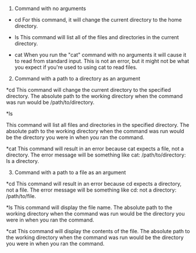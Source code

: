  1. Command with no arguments
* cd
For this command, it will change the current directory to the home directory.

* ls
This command will list all of the files and directories in the current directory. 

* cat
When you run the "cat" command with no arguments it will cause it to read from standard input. This is not an error, but it might not be what you expect if you're used to using cat to read files.

 2. Command with a path to a directory as an argument

*cd
This command will change the current directory to the specified directory. The absolute path to the working directory when the command was run would be /path/to/directory.

*ls

This command will list all files and directories in the specified directory. The absolute path to the working directory when the command was run would be the directory you were in when you ran the command.

*cat
This command will result in an error because cat expects a file, not a directory. The error message will be something like cat: /path/to/directory: Is a directory.

 3. Command with a path to a file as an argument

*cd
This command will result in an error because cd expects a directory, not a file. The error message will be something like cd: not a directory: /path/to/file.

*ls
This command will display the file name. The absolute path to the working directory when the command was run would be the directory you were in when you ran the command.

*cat
This command will display the contents of the file. The absolute path to the working directory when the command was run would be the directory you were in when you ran the command.
